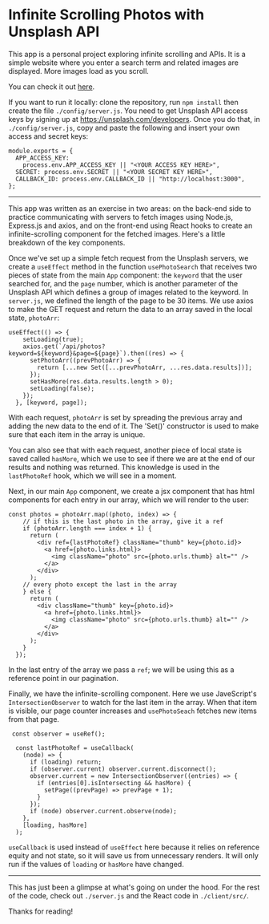 # Infinite Scrolling Photos with Unsplash API

This app is a personal project exploring infinite scrolling and APIs. It is a simple website where you enter a search term and related images are displayed. More images load as you scroll.

You can check it out [here](https://sunkenworld.com/infinite-photos). 

If you want to run it locally: clone the repository, run `npm install` then create the file `./config/server.js`. You need to get Unsplash API access keys by signing up at https://unsplash.com/developers. Once you do that, in `./config/server.js`, copy and paste the following and insert your own access and secret keys:

```
module.exports = {
  APP_ACCESS_KEY:
    process.env.APP_ACCESS_KEY || "<YOUR ACCESS KEY HERE>",
  SECRET: process.env.SECRET || "<YOUR SECRET KEY HERE>",
  CALLBACK_ID: process.env.CALLBACK_ID || "http://localhost:3000",
};
```
***
This app was written as an exercise in two areas: on the back-end side to practice communicating with servers to fetch images using Node.js, Express.js and axios, and on the front-end using React hooks to create an infinite-scrolling component for the fetched images. Here's a little breakdown of the key components.

Once we've set up a simple fetch request from the Unsplash servers, we create a `useEffect` method in the function `usePhotoSearch` that receives two pieces of state from the main `App` component: the `keyword` that the user searched for, and the `page` number, which is another parameter of the Unsplash API which defines a group of images related to the keyword. In `server.js`, we defined the length of the page to be 30 items. We use axios to make the GET request and return the data to an array saved in the local state, `photoArr`:

```
useEffect(() => {
    setLoading(true);
    axios.get(`/api/photos?keyword=${keyword}&page=${page}`).then((res) => {
      setPhotoArr((prevPhotoArr) => {
        return [...new Set([...prevPhotoArr, ...res.data.results])];
      });
      setHasMore(res.data.results.length > 0);
      setLoading(false);
    });
  }, [keyword, page]);
```

With each request, `photoArr` is set by spreading the previous array and adding the new data to the end of it. The 'Set()' constructor is used to make sure that each item in the array is unique.

You can also see that with each request, another piece of local state is saved called `hasMore`, which we use to see if there we are at the end of our results and nothing was returned. This knowledge is used in the `lastPhotoRef` hook, which we will see in a moment.

Next, in our main `App` component, we create a jsx component that has html components for each entry in our array, which we will render to the user: 

```
const photos = photoArr.map((photo, index) => {
    // if this is the last photo in the array, give it a ref
    if (photoArr.length === index + 1) {
      return (
        <div ref={lastPhotoRef} className="thumb" key={photo.id}>
          <a href={photo.links.html}>
            <img className="photo" src={photo.urls.thumb} alt="" />
          </a>
        </div>
      );
    // every photo except the last in the array
    } else {
      return (
        <div className="thumb" key={photo.id}>
          <a href={photo.links.html}>
            <img className="photo" src={photo.urls.thumb} alt="" />
          </a>
        </div>
      );
    }
  });
```

In the last entry of the array we pass a `ref`; we will be using this as a reference point in our pagination.

Finally, we have the infinite-scrolling component. Here we use JaveScript's `IntersectionObserver` to watch for the last item in the array. When that item is visible, our page counter increases and `usePhotoSeach` fetches new items from that page.

```
 const observer = useRef();

  const lastPhotoRef = useCallback(
    (node) => {
      if (loading) return;
      if (observer.current) observer.current.disconnect();
      observer.current = new IntersectionObserver((entries) => {
        if (entries[0].isIntersecting && hasMore) {
          setPage((prevPage) => prevPage + 1);
        }
      });
      if (node) observer.current.observe(node);
    },
    [loading, hasMore]
  );
```

`useCallback` is used instead of `useEffect` here because it relies on reference equity and not state, so it will save us from unnecessary renders. It will only run if the values of `loading` or `hasMore` have changed.

***

This has just been a glimpse at what's going on under the hood. For the rest of the code, check out `./server.js` and the React code in `./client/src/`.

Thanks for reading!

